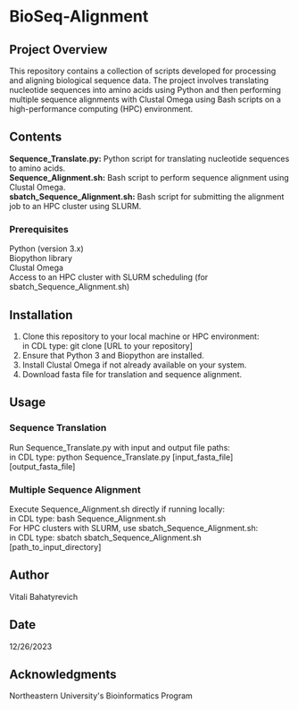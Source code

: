 # BioSeq-Alignment

## Project Overview
This repository contains a collection of scripts developed for processing and aligning biological sequence data. The project involves translating nucleotide sequences into amino acids using Python and then performing multiple sequence alignments with Clustal Omega using Bash scripts on a high-performance computing (HPC) environment.

## Contents
**Sequence_Translate.py:** Python script for translating nucleotide sequences to amino acids.   
**Sequence_Alignment.sh:** Bash script to perform sequence alignment using Clustal Omega.   
**sbatch_Sequence_Alignment.sh:** Bash script for submitting the alignment job to an HPC cluster using SLURM. 

### Prerequisites
Python (version 3.x)    
Biopython library    
Clustal Omega    
Access to an HPC cluster with SLURM scheduling (for sbatch_Sequence_Alignment.sh)   

## Installation
1. Clone this repository to your local machine or HPC environment:   
   in CDL type: git clone [URL to your repository] 
2. Ensure that Python 3 and Biopython are installed.
3. Install Clustal Omega if not already available on your system.
4. Download fasta file for translation and sequence alignment.
   
## Usage
### Sequence Translation
Run Sequence_Translate.py with input and output file paths:     
   in CDL type: python Sequence_Translate.py [input_fasta_file] [output_fasta_file]
### Multiple Sequence Alignment
Execute Sequence_Alignment.sh directly if running locally:     
   in CDL type: bash Sequence_Alignment.sh   
For HPC clusters with SLURM, use sbatch_Sequence_Alignment.sh:     
   in CDL type: sbatch sbatch_Sequence_Alignment.sh [path_to_input_directory]

## Author
Vitali Bahatyrevich

## Date
12/26/2023

## Acknowledgments
Northeastern University's Bioinformatics Program
